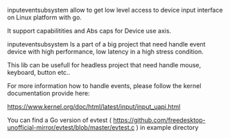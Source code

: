 


inputeventsubsystem allow to get low level access to device input interface on Linux platform with go.

It support capabilitities and Abs caps for Device use axis.

inputeventsubsystem Is a part of a big project that need handle event device with high performance, low latency in a high stress condition.

This lib can be usefull for headless project that need handle mouse, keyboard, button etc..

For more information how to handle events, please follow the kernel documentation provide here:

https://www.kernel.org/doc/html/latest/input/input_uapi.html

You can find a Go version of evtest ( https://github.com/freedesktop-unofficial-mirror/evtest/blob/master/evtest.c ) in example directory 